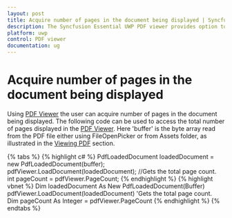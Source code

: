 ```yaml
---
layout: post
title: Acquire number of pages in the document being displayed | Syncfusion
description: The Syncfusion Essential UWP PDF viewer provides option to acquire number of pages in the document being displayed.
platform: uwp
control: PDF viewer
documentation: ug
---
```


# Acquire number of pages in the document being displayed

Using [PDF Viewer](https://help.syncfusion.com/cr/uwp/Syncfusion.Windows.PdfViewer.SfPdfViewerControl.html) the user can acquire number of pages in the document being displayed. The following code can be used to access the total number of pages displayed in the [PDF Viewer](https://help.syncfusion.com/cr/uwp/Syncfusion.Windows.PdfViewer.SfPdfViewerControl.html). Here 'buffer' is the byte array read from the PDF file either using FileOpenPicker or from Assets folder, as illustrated in the [Viewing PDF](https://help.syncfusion.com/uwp/sfpdfviewer/concepts-and-features/viewing-pdf) section.

{% tabs %}
{% highlight c# %}
PdfLoadedDocument loadedDocument = new PdfLoadedDocument(buffer);
pdfViewer.LoadDocument(loadedDocument);
//Gets the total page count. 
int pageCount = pdfViewer.PageCount;
{% endhighlight %}
{% highlight vbnet %}
Dim loadedDocument As New PdfLoadedDocument(Buffer)
pdfViewer.LoadDocument(loadedDocument)
'Gets the total page count. 
Dim pageCount As Integer = pdfViewer.PageCount
{% endhighlight %}
{% endtabs %}